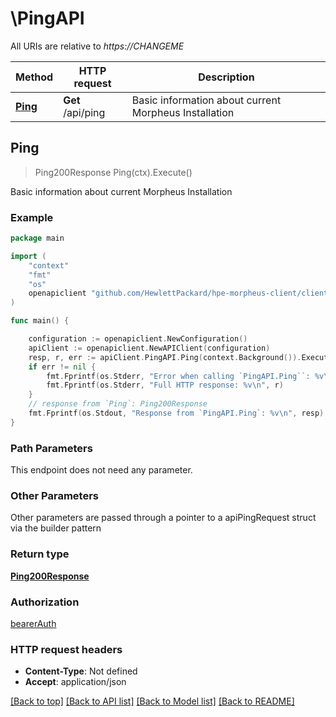 # \PingAPI

All URIs are relative to *https://CHANGEME*

Method | HTTP request | Description
------------- | ------------- | -------------
[**Ping**](PingAPI.md#Ping) | **Get** /api/ping | Basic information about current Morpheus Installation



## Ping

> Ping200Response Ping(ctx).Execute()

Basic information about current Morpheus Installation



### Example

```go
package main

import (
	"context"
	"fmt"
	"os"
	openapiclient "github.com/HewlettPackard/hpe-morpheus-client/client"
)

func main() {

	configuration := openapiclient.NewConfiguration()
	apiClient := openapiclient.NewAPIClient(configuration)
	resp, r, err := apiClient.PingAPI.Ping(context.Background()).Execute()
	if err != nil {
		fmt.Fprintf(os.Stderr, "Error when calling `PingAPI.Ping``: %v\n", err)
		fmt.Fprintf(os.Stderr, "Full HTTP response: %v\n", r)
	}
	// response from `Ping`: Ping200Response
	fmt.Fprintf(os.Stdout, "Response from `PingAPI.Ping`: %v\n", resp)
}
```

### Path Parameters

This endpoint does not need any parameter.

### Other Parameters

Other parameters are passed through a pointer to a apiPingRequest struct via the builder pattern


### Return type

[**Ping200Response**](Ping200Response.md)

### Authorization

[bearerAuth](../README.md#bearerAuth)

### HTTP request headers

- **Content-Type**: Not defined
- **Accept**: application/json

[[Back to top]](#) [[Back to API list]](../README.md#documentation-for-api-endpoints)
[[Back to Model list]](../README.md#documentation-for-models)
[[Back to README]](../README.md)

